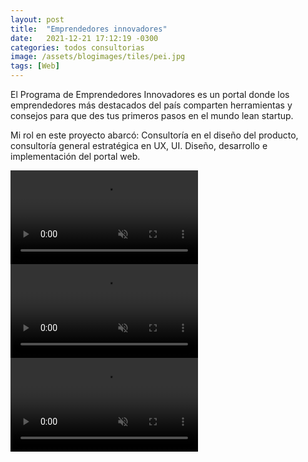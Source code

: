 ```yaml
---
layout: post
title:  "Emprendedores innovadores"
date:   2021-12-21 17:12:19 -0300
categories: todos consultorias
image: /assets/blogimages/tiles/pei.jpg
tags: [Web]
---
```


El Programa de Emprendedores Innovadores es un portal donde los emprendedores más destacados del país comparten herramientas y consejos para que des tus primeros pasos en el mundo lean startup.

Mi rol en este proyecto abarcó: Consultoría en el diseño del producto, consultoría general estratégica en UX, UI. Diseño, desarrollo e implementación del portal web. 

<video autobuffer autoPlay loop muted><source src="/assets/blogimages/pei-1.mp4" type="video/mp4" /></video>
<video autobuffer autoPlay loop muted><source src="/assets/blogimages/pei-2.mp4" type="video/mp4" /></video>
<video autobuffer autoPlay loop muted><source src="/assets/blogimages/pei-3.mp4" type="video/mp4" /></video>
